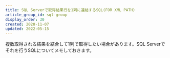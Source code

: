 ```yaml
---
title: SQL Serverで取得結果行を1列に連結するSQL(FOR XML PATH)
article_group_id: sql-group
display_order: 30
created: 2020-11-07
updated: 2022-05-15
---
```

複数取得される結果を結合して1列で取得したい場合があります。SQL Serverでそれを行うSQLについてメモしておきます。
